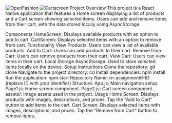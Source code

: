 ![OpenFashion](https://github.com/Josephus67/rn-assignment6-11038230/assets/151669351/79785ae4-dfbc-429d-b1f7-e783a844eeb3)
![Cartscreen](https://github.com/Josephus67/rn-assignment6-11038230/assets/151669351/1ad6a5fc-ffea-42ce-a997-d69e04cf195f)
Project Overview
This project is a React Native application that features a Home screen displaying a list of products and a Cart screen showing selected items. Users can add and remove items from their cart, with the data stored locally using AsyncStorage.
   
Components
HomeScreen: Displays available products with an option to add to cart.
CartScreen: Displays selected items with an option to remove from cart.
Functionality
View Products: Users can view a list of available products.
Add to Cart: Users can add products to their cart.
Remove from Cart: Users can remove products from their cart.
View Cart: Users can view items in their cart.
Local Storage
AsyncStorage: Used to store selected items locally on the device.
Setup Instructions
Clone the repository: git clone <repository-url>
Navigate to the project directory: cd <project-directory>
Install dependencies: npm install
Run the application: npm start
Repository
Name: rn-assignment6-ID (replace ID with your identifier)
Structure:
App.js: Main navigation setup.
Page1.js: Home screen component.
Page2.js: Cart screen component.
assets/: Image assets used in the project.
Usage
Home Screen: Displays products with images, descriptions, and prices. Tap the "Add to Cart" button to add items to the cart.
Cart Screen: Displays selected items with images, descriptions, and prices. Tap the "Remove from Cart" button to remove items.

